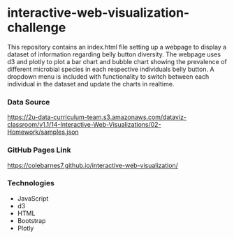 # interactive-web-visualization-challenge
This repository contains an index.html file setting up a webpage to display a dataset of information regarding belly button diversity. The webpage uses d3 and plotly to plot a bar chart and bubble chart showing the prevalence of different microbial species in each respective individuals belly button. A dropdown menu is included with functionality to switch between each individual in the dataset and update the charts in realtime.

### Data Source
https://2u-data-curriculum-team.s3.amazonaws.com/dataviz-classroom/v1.1/14-Interactive-Web-Visualizations/02-Homework/samples.json

### GitHub Pages Link
https://colebarnes7.github.io/interactive-web-visualization/

### Technologies
* JavaScript
* d3
* HTML
* Bootstrap
* Plotly
